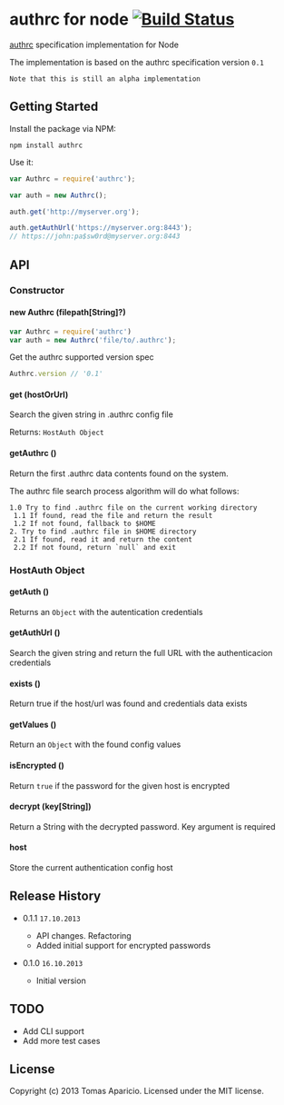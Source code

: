 # authrc for node [![Build Status](https://secure.travis-ci.org/h2non/node-authrc.png?branch=master)](http://travis-ci.org/h2non/node-authrc)

[authrc](http://github.com/adesisnetlife/authrc) specification implementation for Node

The implementation is based on the authrc specification version `0.1`

`Note that this is still an alpha implementation`

## Getting Started

Install the package via NPM: 

```
npm install authrc
```

Use it:

```javascript
var Authrc = require('authrc');

var auth = new Authrc();

auth.get('http://myserver.org');

auth.getAuthUrl('https://myserver.org:8443');
// https://john:pa$sw0rd@myserver.org:8443
```

## API

### Constructor

#### new Authrc (filepath[String]?)

```js
var Authrc = require('authrc')
var auth = new Authrc('file/to/.authrc');
```

Get the authrc supported version spec
```js
Authrc.version // '0.1'
```

#### get (hostOrUrl)

Search the given string in .authrc config file

Returns: `HostAuth Object`

#### getAuthrc ()

Return the first .authrc data contents found on the system.

The authrc file search process algorithm will do what follows:

```
1.0 Try to find .authrc file on the current working directory
 1.1 If found, read the file and return the result
 1.2 If not found, fallback to $HOME
2. Try to find .authrc file in $HOME directory
 2.1 If found, read it and return the content
 2.2 If not found, return `null` and exit
```

### HostAuth Object

#### getAuth ()

Returns an `Object` with the autentication credentials

#### getAuthUrl ()

Search the given string and return the full URL with the authenticacion credentials

#### exists ()

Return true if the host/url was found and credentials data exists

#### getValues ()

Return an `Object` with the found config values

#### isEncrypted ()

Return `true` if the password for the given host is encrypted

#### decrypt (key[String])

Return a String with the decrypted password. Key argument is required

#### host

Store the current authentication config host

## Release History

- 0.1.1 `17.10.2013`
  * API changes. Refactoring 
  * Added initial support for encrypted passwords

- 0.1.0 `16.10.2013`
  * Initial version

## TODO

- Add CLI support
- Add more test cases

## License

Copyright (c) 2013 Tomas Aparicio. 
Licensed under the MIT license.
